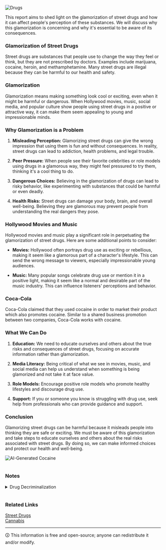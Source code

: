 ![Drugs](https://github.com/sourceduty/Drugs/assets/123030236/9e1ecaa6-473c-45ba-9e48-dcfb3357a962)

This report aims to shed light on the glamorization of street drugs and how it can affect people's perception of these substances. We will discuss why this glamorization is concerning and why it's essential to be aware of its consequences.

### Glamorization of Street Drugs

Street drugs are substances that people use to change the way they feel or think, but they are not prescribed by doctors. Examples include marijuana, cocaine, heroin, and methamphetamine. Many street drugs are illegal because they can be harmful to our health and safety.

### Glamorization

Glamorization means making something look cool or exciting, even when it might be harmful or dangerous. When Hollywood movies, music, social media, and popular culture show people using street drugs in a positive or attractive way, it can make them seem appealing to young and impressionable minds.

### Why Glamorization is a Problem

1. **Misleading Perception:** Glamorizing street drugs can give the wrong impression that using them is fun and without consequences. In reality, street drugs can lead to addiction, health problems, and legal trouble.

2. **Peer Pressure:** When people see their favorite celebrities or role models using drugs in a glamorous way, they might feel pressured to try them, thinking it's a cool thing to do.

3. **Dangerous Choices:** Believing in the glamorization of drugs can lead to risky behavior, like experimenting with substances that could be harmful or even deadly.

4. **Health Risks:** Street drugs can damage your body, brain, and overall well-being. Believing they are glamorous may prevent people from understanding the real dangers they pose.

### Hollywood Movies and Music

Hollywood movies and music play a significant role in perpetuating the glamorization of street drugs. Here are some additional points to consider:

- **Movies:** Hollywood often portrays drug use as exciting or rebellious, making it seem like a glamorous part of a character's lifestyle. This can send the wrong message to viewers, especially impressionable young audiences.

- **Music:** Many popular songs celebrate drug use or mention it in a positive light, making it seem like a normal and desirable part of the music industry. This can influence listeners' perceptions and behavior.

### Coca-Cola

Coca-Cola claimed that they used cocaine in order to market their product which also promotes cocaine. Similar to a shared business promotion between two companies, Coca-Cola works with cocaine.

### What We Can Do

1. **Education:** We need to educate ourselves and others about the true risks and consequences of street drugs, focusing on accurate information rather than glamorization.

2. **Media Literacy:** Being critical of what we see in movies, music, and social media can help us understand when something is being glamorized and not take it at face value.

3. **Role Models:** Encourage positive role models who promote healthy lifestyles and discourage drug use.

4. **Support:** If you or someone you know is struggling with drug use, seek help from professionals who can provide guidance and support.

### Conclusion

Glamorizing street drugs can be harmful because it misleads people into thinking they are safe or exciting. We must be aware of this glamorization and take steps to educate ourselves and others about the real risks associated with street drugs. By doing so, we can make informed choices and protect our health and well-being.

![AI-Generated Cocaine](https://github.com/sourceduty/Drugs/assets/123030236/a27bcb29-0eea-4ddf-bc27-0ff2b0c5513c)

#
### Notes

<details><summary>Drug Decriminalization</summary>
<br>

![Office Worker Cocaine Party](https://github.com/sourceduty/Drugs/assets/123030236/1c83887c-ab3e-4a84-8c5a-0772d794eeda)

The impact of decriminalization policies on drug use and related outcomes varies significantly based on geographic, cultural, and socioeconomic contexts. In regions such as British Columbia, Canada, which recently allowed individuals aged 18 and over to possess up to 2.5 grams of certain illicit substances, including opioids, cocaine, methamphetamine, and MDMA, the primary goals are to reduce stigma, decrease the burden on the criminal justice system, and improve public health outcomes.

Decriminalization often shifts the focus from a criminal justice approach to a health-centered model. This change potentially increases engagement with health and social services as individuals who use drugs might be more likely to seek help without fear of prosecution. This can lead to better access to drug treatment programs and harm reduction services, ultimately enhancing health outcomes. Additionally, decriminalization can lead to significant reductions in arrests and incarcerations related to drug offenses, which not only reduces the burden on the criminal justice system but also mitigates the long-term negative impacts of criminal records on individuals' lives.

Economically, decriminalization may lead to savings by redirecting funds from law enforcement to public health services. These funds can then be reinvested in other public sectors, leading to broader societal benefits. Moreover, the policy might contribute to reduced overdose deaths and lower transmission rates of infectious diseases such as HIV and hepatitis C, through increased access to clean supplies and safe consumption sites.

In terms of societal impacts, decriminalization can foster a more compassionate attitude towards individuals with substance use disorders. This cultural shift can facilitate a more open discussion about drug use and its associated challenges, encouraging a supportive environment for addressing substance use disorders.

Looking at international examples, countries like Portugal and the Netherlands have shown that decriminalization does not necessarily lead to an increase in drug use. Instead, these countries have experienced stabilization or even a decrease in drug use rates among certain demographics, alongside improved public health outcomes. In Portugal, for instance, the decriminalization of all drugs for personal use led to a decrease in drug-related harms and a stable or declining trend in drug use rates, particularly among youth and young adults.

Overall, while the direct impact of decriminalization on drug use rates is complex and varies, the evidence suggests that such policies are more likely to lead to improvements in public health, reductions in crime and incarceration, and better allocation of societal resources. These outcomes underscore the potential benefits of viewing drug use as a public health issue rather than strictly a criminal matter, aiming for harm reduction and better integration of individuals who use drugs into society.

### Drug Trafficking

The transportation of illegal substances into North America, including the USA and Canada, involves various methods and routes due to the complex nature of international drug trafficking. Some common methods include smuggling, maritime routes, air routes, overland routes, postal and courier services, and exploitation of corruption within law enforcement or border security agencies.

Illegal substances are often smuggled across borders hidden in various ways, such as concealed within legitimate cargo shipments, hidden compartments in vehicles, or even ingested by individuals (referred to as "body packing" or "body stuffing"). Drug traffickers frequently use maritime routes to transport large quantities of illegal substances. This can involve concealing drugs on cargo ships, fishing vessels, or using small boats to transport drugs across bodies of water.

Air transportation is another common method for smuggling drugs into North America. Traffickers may conceal drugs in luggage, cargo shipments, or even use private aircraft to transport drugs across borders. Overland routes are also utilized, often through smuggling routes along the US-Mexico border or through other land border crossings. Traffickers may use vehicles, backpackers, or tunnels to transport drugs across borders.

Some drug traffickers use postal and courier services to ship smaller quantities of illegal substances. They may conceal drugs in packages or envelopes and send them through the mail, exploiting vulnerabilities in postal systems. In some cases, drug traffickers may exploit corruption within law enforcement or border security agencies to facilitate the transportation of illegal substances.

It's important to note that drug trafficking is a highly organized and sophisticated criminal enterprise, and traffickers constantly adapt their methods to evade detection by law enforcement. Authorities in North America employ various strategies to combat drug trafficking, including enhanced border security measures, intelligence gathering, interagency cooperation, and international collaboration with law enforcement agencies in other countries.

### Border Security

![Mexico-USA](https://github.com/sourceduty/Drugs/assets/123030236/06e0aa99-13e6-4e1c-8e72-364dbecfeaad)

The laws surrounding the Canada-USA border and the Mexico-USA border play significant roles in facilitating or hindering the transportation of illegal substances into North America.

Regarding the Canada-USA border, it's important to note that it is one of the longest international borders in the world and is characterized by a high volume of legitimate cross-border trade and travel. This vast expanse presents logistical challenges for border enforcement agencies in monitoring and securing the border against illegal activities, including drug trafficking. While both countries have robust border security measures in place, including the deployment of law enforcement personnel, technology, and infrastructure, the sheer size of the border can make it difficult to prevent all illicit activities.

In terms of legal frameworks, both Canada and the USA have laws and agreements in place to regulate cross-border activities and combat drug trafficking. However, differences in legal systems, law enforcement practices, and resource allocations can impact the effectiveness of border security measures. Additionally, the existence of legal trade and travel between the two countries means that drug traffickers may exploit loopholes or weaknesses in border security to smuggle illegal substances across the border.

Concerning the Mexico-USA border, it presents its own set of challenges and dynamics. The border is not only a significant transit route for illegal drugs destined for the USA but also a hotspot for various criminal activities, including drug trafficking organizations (DTOs) and smuggling networks. Factors such as economic disparities between Mexico and the USA, corruption within Mexican law enforcement agencies, and the presence of powerful drug cartels contribute to the permeability of the border to illegal activities.

Furthermore, the Mexico-USA border region has historically faced challenges in terms of law enforcement coordination, infrastructure development, and socioeconomic development. These factors can create vulnerabilities that are exploited by drug traffickers to transport illegal substances into the USA.

In recent years, efforts to enhance border security and cooperation between the USA and its neighboring countries have been ongoing. This includes initiatives such as increased funding for border security infrastructure, intelligence sharing between law enforcement agencies, and joint operations targeting transnational criminal organizations. However, the dynamic nature of drug trafficking and the constant adaptation of criminal networks mean that border security remains an ongoing challenge requiring sustained efforts and resources.

### Enforcement Capabilities

![Canada-USA](https://github.com/sourceduty/Drugs/assets/123030236/fcd7dd40-d546-4dcb-800e-3feb14fe7eb8)

The United States and Canada both have robust law enforcement capabilities, including federal, state/provincial, and local agencies dedicated to combating drug trafficking and related crimes. These agencies employ various tactics and resources, such as intelligence gathering, surveillance, interdiction operations, and prosecution of offenders, to enforce drug laws and disrupt illicit drug networks.

In the USA, agencies such as the Drug Enforcement Administration (DEA), the Federal Bureau of Investigation (FBI), Customs and Border Protection (CBP), as well as state and local law enforcement agencies, play key roles in drug enforcement efforts. Similarly, in Canada, agencies like the Royal Canadian Mounted Police (RCMP), Canada Border Services Agency (CBSA), and various provincial and municipal police forces are responsible for enforcing drug laws and securing the border against drug trafficking.

The opioid crisis, which has been devastating communities in both countries, presents complex challenges that cannot be solved solely through law enforcement measures. While enforcement efforts are crucial in disrupting the supply of illegal opioids, addressing the root causes of opioid addiction, such as over-prescription of opioid painkillers, lack of access to addiction treatment and mental health services, and socioeconomic factors, is equally important.

Deploying the military to address the opioid crisis raises significant legal, ethical, and practical considerations. In the USA, the Posse Comitatus Act limits the use of the military for domestic law enforcement activities, except in certain circumstances authorized by Congress or the Constitution. While the military can provide support to civilian law enforcement agencies in specific situations, such as disaster relief or counterdrug operations along the border, using the military to directly combat the opioid crisis would likely be controversial and raise concerns about militarization of public health issues.

Eliminating the opioid crisis in North America requires a comprehensive approach that includes not only increased enforcement efforts but also measures to reduce demand for opioids, expand access to evidence-based treatment and harm reduction services, improve monitoring of prescription practices, address socioeconomic disparities, and enhance international cooperation to disrupt the supply of illicit opioids.

While increased enforcement efforts can help reduce the availability of illicit opioids and disrupt trafficking networks, achieving complete elimination of the opioid crisis would likely require sustained and coordinated efforts across multiple sectors, including law enforcement, public health, education, and social services. Moreover, the nature of drug addiction suggests that complete eradication may not be achievable, but significant progress can be made through comprehensive and collaborative approaches.

<br>    
</details>

#
### Related Links

[Street Drugs](https://chat.openai.com/g/g-Q2DJKoMxM-street-drug)
<br>
[Cannabis](https://github.com/sourceduty/Cannabis)

***
🛈 This information is free and open-source; anyone can redistribute it and/or modify.
